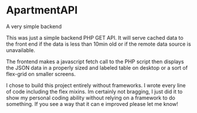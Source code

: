 # ApartmentAPI
A very simple backend 

This was just a simple backend PHP GET API. It will serve cached data to the front end if the data is less than 10min old or if the remote data source is unavailable.

The frontend makes a javascript fetch call to the PHP script then displays the JSON data in a properly sized and labeled table on desktop or a sort of flex-grid on smaller screens.

I chose to build this project entirely without frameworks. I wrote every line of code including the flex mixins. Im certainly not bragging, I just did it to show my personal coding ability without relying on a framework to do something. If you see a way that it can e improved please let me know!
